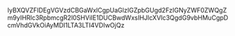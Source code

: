 IyBXQVZFIDEgVGVzdCBGaWxlCgpUaGlzIGZpbGUgd2FzIGNyZWF0ZWQgZm9yIHRlc3RpbmcgR2l0SHViIE1DUCBwdWxsIHJlcXVlc3QgdG9vbHMuCgpDcmVhdGVkOiAyMDI1LTA3LTI4VDIwOjQz